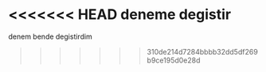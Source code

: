<<<<<<< HEAD
deneme
degistir
=======
denem
bende degistirdim 
>>>>>>> 310de214d7284bbbb32dd5df269b9ce195d0e28d
